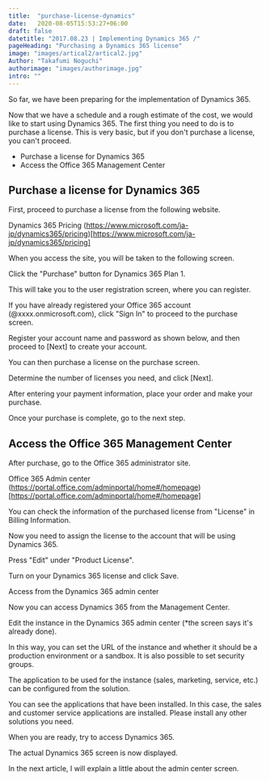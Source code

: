```yaml
---
title:  "purchase-license-dynamics"
date:   2020-08-05T15:53:27+06:00
draft: false
datetitle: "2017.08.23 | Implementing Dynamics 365 /"
pageHeading: "Purchasing a Dynamics 365 license"
image: "images/artical2/artical2.jpg"
Author: "Takafumi Noguchi"
authorimage: "images/authorimage.jpg"
intro: ""
---
```

<!-- Intro  -->
So far, we have been preparing for the implementation of Dynamics 365.

Now that we have a schedule and a rough estimate of the cost, we would like to start using Dynamics 365. The first thing you need to do is to purchase a license. This is very basic, but if you don't purchase a license, you can't proceed.

* Purchase a license for Dynamics 365
* Access the Office 365 Management Center

## Purchase a license for Dynamics 365
First, proceed to purchase a license from the following website.

Dynamics 365 Pricing
(https://www.microsoft.com/ja-jp/dynamics365/pricing)[https://www.microsoft.com/ja-jp/dynamics365/pricing]

When you access the site, you will be taken to the following screen.

<!-- Image= accessSite.png -->

Click the "Purchase" button for Dynamics 365 Plan 1.
<!-- Image= Purchase.png -->
This will take you to the user registration screen, where you can register.

If you have already registered your Office 365 account (@xxxx.onmicrosoft.com), click "Sign In" to proceed to the purchase screen.
<!-- Image= signIn.png -->
Register your account name and password as shown below, and then proceed to [Next] to create your account.
<!-- Image= add-01.png -->

You can then purchase a license on the purchase screen.

Determine the number of licenses you need, and click [Next].
<!-- Image= licenses.png -->
After entering your payment information, place your order and make your purchase.
<!-- Image= payment.png -->

Once your purchase is complete, go to the next step.

## Access the Office 365 Management Center
After purchase, go to the Office 365 administrator site.

Office 365 Admin center
(https://portal.office.com/adminportal/home#/homepage)[https://portal.office.com/adminportal/home#/homepage]

You can check the information of the purchased license from "License" in Billing Information.
<!-- Image= Billing.png -->

Now you need to assign the license to the account that will be using Dynamics 365.
<!-- Image= account.png -->

Press "Edit" under "Product License".
<!-- Image= add-02.png -->

Turn on your Dynamics 365 license and click Save.
<!-- Image= add-03.png -->

Access from the Dynamics 365 admin center

Now you can access Dynamics 365 from the Management Center.
<!-- Image= Management.png -->

Edit the instance in the Dynamics 365 admin center (*the screen says it's already done).
<!-- Imnage= admin.png -->

In this way, you can set the URL of the instance and whether it should be a production environment or a sandbox. It is also possible to set security groups.
<!-- Image= sandbox.png -->

The application to be used for the instance (sales, marketing, service, etc.) can be configured from the solution.
<!-- Image= configured.png -->

You can see the applications that have been installed. In this case, the sales and customer service applications are installed. Please install any other solutions you need.

<!-- Image= add-04.png -->

When you are ready, try to access Dynamics 365.
<!-- Image= access.png -->

The actual Dynamics 365 screen is now displayed.
<!-- Image= screen.png -->

In the next article, I will explain a little about the admin center screen.